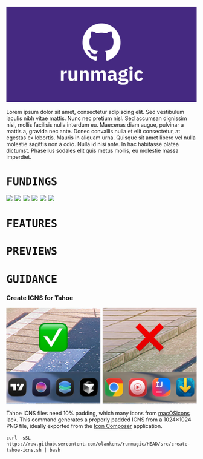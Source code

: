 ![](.assets/social.png)

Lorem ipsum dolor sit amet, consectetur adipiscing elit. Sed vestibulum iaculis nibh vitae mattis. Nunc nec pretium nisl. Sed accumsan dignissim nisi, mollis facilisis nulla interdum eu. Maecenas diam augue, pulvinar a mattis a, gravida nec ante. Donec convallis nulla et elit consectetur, at egestas ex lobortis. Mauris in aliquam urna. Quisque sit amet libero vel nulla molestie sagittis non a odio. Nulla id nisi ante. In hac habitasse platea dictumst. Phasellus sodales elit quis metus mollis, eu molestie massa imperdiet.

# <samp>FUNDINGS</samp>

<img src="https://lipsum.app/200x200/f7df1e/000" width="15.625%"/><img src=".assets/1x1.png" width="1.25%"/><img src="https://lipsum.app/200x200/f7df1e/000" width="15.625%"/><img src=".assets/1x1.png" width="1.25%"/><img src="https://lipsum.app/200x200/f7df1e/000" width="15.625%"/><img src=".assets/1x1.png" width="1.25%"/><img src="https://lipsum.app/200x200/f7df1e/000" width="15.625%"/><img src=".assets/1x1.png" width="1.25%"/><img src="https://lipsum.app/200x200/f7df1e/000" width="15.625%"/><img src=".assets/1x1.png" width="1.25%"/><img src="https://lipsum.app/200x200/f7df1e/000" width="15.625%"/>


# <samp>FEATURES</samp>

# <samp>PREVIEWS</samp>

# <samp>GUIDANCE</samp>

### Create ICNS for Tahoe

<img src=".assets/right.png" width="49.375%"/><img src=".assets/1x1.png" width="1.25%"/><img src=".assets/wrong.png" width="49.375%"/>

Tahoe ICNS files need 10% padding, which many icons from [macOSicons](https://macosicons.com/) lack. This command generates a properly padded ICNS from a 1024×1024 PNG file, ideally exported from the [Icon Composer](https://developer.apple.com/icon-composer/) application.

```shell
curl -sSL https://raw.githubusercontent.com/olankens/runmagic/HEAD/src/create-tahoe-icns.sh | bash
```

